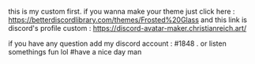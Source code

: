 this is my custom first.
if you wanna make your theme just click here : https://betterdiscordlibrary.com/themes/Frosted%20Glass
and this link is discord's profile custom : https://discord-avatar-maker.christianreich.art/

if you have any question add my discord account : #1848 . or listen somethings fun lol
#have a nice day man
